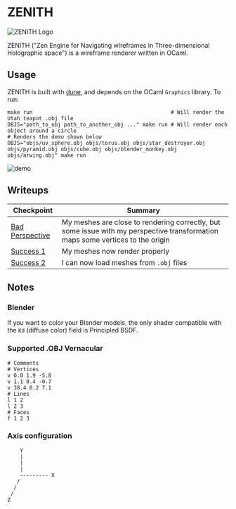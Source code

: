 # ZENITH

![ZENITH Logo](media/logo.gif)

ZENITH ("Zen Engine for Navigating wIreframes In Three-dimensional Holographic space") is a wireframe renderer written in OCaml.

## Usage

ZENITH is built with [dune](https://dune.build), and depends on the OCaml `Graphics` library. To run:

```
make run                                            # Will render the Utah teapot .obj file
OBJS="path_to_obj path_to_another_obj ..." make run # Will render each object around a circle
# Renders the demo shown below
OBJS="objs/uv_sphere.obj objs/torus.obj objs/star_destroyer.obj objs/pyramid.obj objs/cube.obj objs/blender_monkey.obj objs/arwing.obj" make run
```

![demo](media/demo.gif)

## Writeups

| Checkpoint | Summary |
| ----- | ----- | 
| [Bad Perspective](media/bad_perspective/BadPerspective.md) | My meshes are close to rendering correctly, but some issue with my perspective transformation maps some vertices to the origin | 
| [Success 1](media/success1/Success1.md) | My meshes now render properly |
| [Success 2](media/success2/Success2.md) | I can now load meshes from `.obj` files |

## Notes

### Blender

If you want to color your Blender models, the only shader compatible with the `Kd` (diffuse color) field is Principled BSDF.

### Supported .OBJ Vernacular

```obj
# Comments
# Vertices
v 0.0 1.9 -5.8
v 1.1 0.4 -0.7
v 38.4 0.2 7.1
# Lines
l 1 2
l 2 3
# Faces
f 1 2 3
```

### Axis configuration
```
    Y
    |
    |
    | 
    --------- X
   /
  /
 /
Z
```
